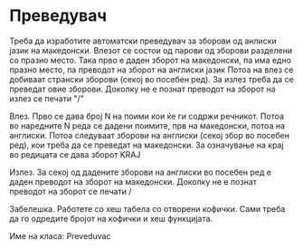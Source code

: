 # Преведувач

Треба да изработите автоматски преведувач за зборови од анлиски јазик на македонски. Влезот се состои од парови од
зборови разделени со празно место. Така прво е даден зборот на македонски, па има едно празно место, па преводот на
зборот на англиски јазик Потоа на влез се добиваат странски зборови (секој во посебен ред). За излез треба да се
преведат овие зборови. Доколку не е познат преводот на зборот на излез се печати "/"

Влез. Прво се дава број N на поими кои ќе ги содржи речникот. Потоа во наредните N реда се дадени поимите, прв на
македонски, потоа на англиски. Потоа следуваат зборови на англиски (секој збор во посебен ред), кои треба да се преведат
на македонски. За означување на крај во редицата се дава зборот KRAJ

Излез. За секој од дадените зборови на англиски во посебен ред е даден преводот на зборот на македонски. Доколку не е
познат преводот на зборот се печати /

Забелешка. Работете со хеш табела со отворени кофички. Сами треба да го одредите бројот на кофички и хеш функцијата.

Име на класа: Preveduvac
